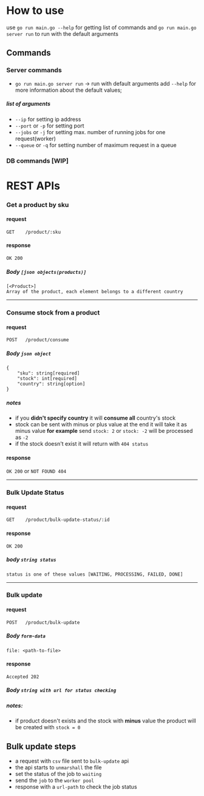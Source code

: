 # How to use
use `go run main.go --help` for getting list of commands and `go run main.go server run` to run with the default arguments

## Commands
### Server commands
- `go run main.go server run` -> run with default arguments add `--help` for more information about the default values; 
##### list of arguments
- `--ip` for setting ip address
- `--port` or `-p` for setting port
- `--jobs` or `-j` for setting max. number of running jobs for one request(worker)
- `--queue` or `-q` for setting number of maximum request in a queue

### DB commands [WIP]


# REST APIs

###  Get a product by sku

#### request
```
GET    /product/:sku
```
#### response
`OK 200`
##### **Body** `[json objects(products)]`
```
[<Product>]
Array of the product, each element belongs to a different country
```
---
###  Consume stock from a product
#### request
```
POST   /product/consume
```
##### **Body** `json object`
```
{
	"sku": string[required]
	"stock": int[required]
	"country": string[option]
}
```
##### notes
- if you **didn't specify country** it will **consume all** country's stock
- stock can be sent with minus or plus value at the end it will take it as minus value **for example** send `stock: 2` or `stock: -2` will be processed as `-2`
- if the stock doesn't exist it will return with `404 status`

#### response
`OK 200` or `NOT FOUND 404`


---
### Bulk Update Status
#### request
```
GET    /product/bulk-update-status/:id
```
#### response
`OK 200`
##### **body** `string status`
`status is one of these values [WAITING, PROCESSING, FAILED, DONE]`

---

### Bulk update
#### request
```
POST   /product/bulk-update
```
##### **Body** `form-data`
```
file: <path-to-file>
```
#### response
`Accepted 202`
##### **Body** `string with url for status checking`

##### notes:
- if product doesn't exists and the stock with **minus** value the product will be created with `stock = 0`

## Bulk update steps
- a request with `csv` file sent to `bulk-update` api
- the api starts to `unmarshall` the file
- set the status of the job to `waiting`
- send the `job` to the `worker pool` 
- response with a `url-path` to check the job status

